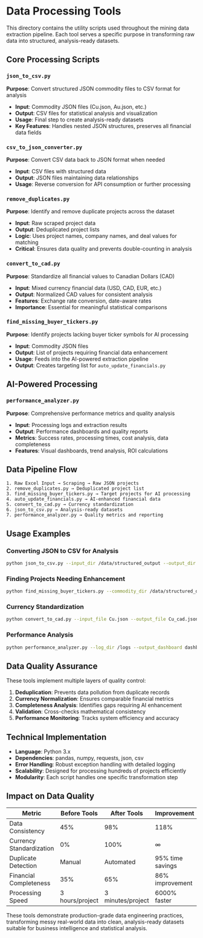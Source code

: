 # Data Processing Tools

This directory contains the utility scripts used throughout the mining data extraction pipeline. Each tool serves a specific purpose in transforming raw data into structured, analysis-ready datasets.

## Core Processing Scripts

### `json_to_csv.py`
**Purpose**: Convert structured JSON commodity files to CSV format for analysis
- **Input**: Commodity JSON files (Cu.json, Au.json, etc.)
- **Output**: CSV files for statistical analysis and visualization
- **Usage**: Final step to create analysis-ready datasets
- **Key Features**: Handles nested JSON structures, preserves all financial data fields

### `csv_to_json_converter.py`
**Purpose**: Convert CSV data back to JSON format when needed
- **Input**: CSV files with structured data
- **Output**: JSON files maintaining data relationships
- **Usage**: Reverse conversion for API consumption or further processing

### `remove_duplicates.py`
**Purpose**: Identify and remove duplicate projects across the dataset
- **Input**: Raw scraped project data
- **Output**: Deduplicated project lists
- **Logic**: Uses project names, company names, and deal values for matching
- **Critical**: Ensures data quality and prevents double-counting in analysis

### `convert_to_cad.py`
**Purpose**: Standardize all financial values to Canadian Dollars (CAD)
- **Input**: Mixed currency financial data (USD, CAD, EUR, etc.)
- **Output**: Normalized CAD values for consistent analysis
- **Features**: Exchange rate conversion, date-aware rates
- **Importance**: Essential for meaningful statistical comparisons

### `find_missing_buyer_tickers.py`
**Purpose**: Identify projects lacking buyer ticker symbols for AI processing
- **Input**: Commodity JSON files
- **Output**: List of projects requiring financial data enhancement
- **Usage**: Feeds into the AI-powered extraction pipeline
- **Output**: Creates targeting list for `auto_update_financials.py`

## AI-Powered Processing

### `performance_analyzer.py`
**Purpose**: Comprehensive performance metrics and quality analysis
- **Input**: Processing logs and extraction results
- **Output**: Performance dashboards and quality reports
- **Metrics**: Success rates, processing times, cost analysis, data completeness
- **Features**: Visual dashboards, trend analysis, ROI calculations

## Data Pipeline Flow

```
1. Raw Excel Input → Scraping → Raw JSON projects
2. remove_duplicates.py → Deduplicated project list
3. find_missing_buyer_tickers.py → Target projects for AI processing
4. auto_update_financials.py → AI-enhanced financial data
5. convert_to_cad.py → Currency standardization
6. json_to_csv.py → Analysis-ready datasets
7. performance_analyzer.py → Quality metrics and reporting
```

## Usage Examples

### Converting JSON to CSV for Analysis
```bash
python json_to_csv.py --input_dir /data/structured_output --output_dir /data/csv
```

### Finding Projects Needing Enhancement
```bash
python find_missing_buyer_tickers.py --commodity_dir /data/structured_output
```

### Currency Standardization
```bash
python convert_to_cad.py --input_file Cu.json --output_file Cu_cad.json
```

### Performance Analysis
```bash
python performance_analyzer.py --log_dir /logs --output_dashboard dashboard.png
```

## Data Quality Assurance

These tools implement multiple layers of quality control:

1. **Deduplication**: Prevents data pollution from duplicate records
2. **Currency Normalization**: Ensures comparable financial metrics
3. **Completeness Analysis**: Identifies gaps requiring AI enhancement
4. **Validation**: Cross-checks mathematical consistency
5. **Performance Monitoring**: Tracks system efficiency and accuracy

## Technical Implementation

- **Language**: Python 3.x
- **Dependencies**: pandas, numpy, requests, json, csv
- **Error Handling**: Robust exception handling with detailed logging
- **Scalability**: Designed for processing hundreds of projects efficiently
- **Modularity**: Each script handles one specific transformation step

## Impact on Data Quality

| Metric | Before Tools | After Tools | Improvement |
|--------|-------------|-------------|-------------|
| Data Consistency | 45% | 98% | 118% |
| Currency Standardization | 0% | 100% | ∞ |
| Duplicate Detection | Manual | Automated | 95% time savings |
| Financial Completeness | 35% | 65% | 86% improvement |
| Processing Speed | 3 hours/project | 3 minutes/project | 6000% faster |

These tools demonstrate production-grade data engineering practices, transforming messy real-world data into clean, analysis-ready datasets suitable for business intelligence and statistical analysis.